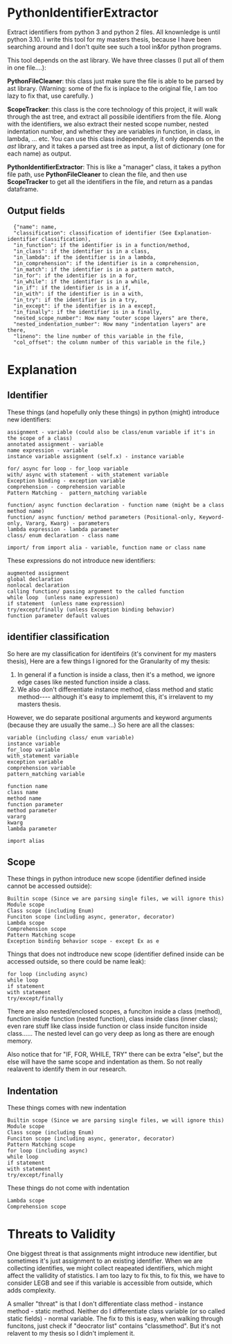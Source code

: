 # PythonIdentifierExtractor
Extract identifiers from python 3 and python 2 files. All knownledge is until python 3.10. I write this tool for my masters thesis, because I have been searching around and I don't quite see such a tool in&for python programs. 

This tool depends on the ast library. We have three classes (I put all of them in one file....):

**PythonFileCleaner**: this class just make sure the file is able to be parsed by ast library. (Warning: some of the fix is inplace to the original file, I am too lazy to fix that, use carefully. )  

**ScopeTracker**: this class is the core technology of this project, it will walk through the ast tree, and extract all possibile identifiers from the file. Along with the identifiers, we also extract their nested scope number, nested indentation number, and whether they are variables in function, in class, in lambda, ... etc. You can use this class independently, it only depends on the *ast* library, and it takes a parsed ast tree as input, a list of dictionary (one for each name) as output. 

**PythonIdentifierExtractor**: This is like a "manager" class, it takes a python file path, use **PythonFileCleaner** to clean the file, and then use **ScopeTracker** to get all the identifiers in the file, and return as a pandas dataframe.

## Output fields

      {"name": name,
      "classification": classification of identifier (See Explanation-identifier classification),
      "in_function": if the identifier is in a function/method,
      "in_class": if the identifier is in a class,
      "in_lambda": if the identifier is in a lambda,
      "in_comprehension": if the identifier is in a comprehension,
      "in_match": if the identifier is in a pattern match,
      "in_for": if the identifier is in a for,
      "in_while": if the identifier is in a while,
      "in_if": if the identifier is in a if,
      "in_with": if the identifier is in a with,
      "in_try": if the identifier is in a try,
      "in_except": if the identifier is in a except,
      "in_finally": if the identifier is in a finally,
      "nested_scope_number": How many "outer scope layers" are there,
      "nested_indentation_number": How many "indentation layers" are there,
      "lineno": the line number of this variable in the file,
      "col_offset": the column number of this variable in the file,}

# Explanation

## Identifier
These things (and hopefully only these things) in python (might) introduce new identifiers:
    
    assignment - variable (could also be class/enum variable if it's in the scope of a class)
    annotated assignment - variable
    name expression - variable
    instance variable assignment (self.x) - instance variable 
    
    for/ async for loop - for_loop variable
    with/ async with statement - with_statement variable
    Exception binding - exception variable
    comprehension - comprehension variable
    Pattern Matching -  pattern_matching variable

    function/ async function declaration - function name (might be a class method name)
    function/ async function/ method parameters (Positional-only, Keyword-only, Vararg, Kwarg) - parameters 
    lambda expression - lambda parameter
    class/ enum declaration - class name
    
    import/ from import alia - variable, function name or class name 

These expressions do not introduce new identifiers:

    augmented assignment
    global declaration
    nonlocal declaration
    calling function/ passing argument to the called function
    while loop  (unless name expression)
    if statement  (unless name expression)
    try/except/finally (unless Exception binding behavior) 
    function parameter default values

## identifier classification
So here are my classification for identifeirs (it's convinent for my masters thesis), Here are a few things I ignored for the Granularity of my thesis:
1. In general if a function is inside a class, then it's a method, we ignore edge cases like nested function inside a class.
2. We also don't differentiate instance method, class method and static method---- although it's easy to implememt this, it's irrelavent to my masters thesis.

However, we do separate positional arguments and keyword arguments (because they are usually the same...)
So here are all the classes: 

    variable (including class/ enum variable)
    instance variable
    for_loop variable
    with_statement variable
    exception variable
    comprehension variable
    pattern_matching variable
    
    function name 
    class name
    method name 
    function parameter
    method parameter
    vararg
    kwarg
    lambda parameter

    import alias

## Scope
These things in python introduce new scope (identifier defined inside cannot be accessed outside):

    Builtin scope (Since we are parsing single files, we will ignore this)
    Module scope
    Class scope (including Enum)
    Funciton scope (including async, generator, decorator)
    Lambda scope
    Comprehension scope
    Pattern Matching scope 
    Exception binding behavior scope - except Ex as e

Things that does not indtroduce new scope (identifier defined inside can be accessed outside, so there could be name leak):

    for loop (including async)
    while loop
    if statement
    with statement
    try/except/finally	
There are also nested/enclosed scopes, a funciton inside a class (method), function inside function (nested function), class inside class (inner class); even rare stuff like class inside function or class inside funciton inside class...... The nested level can go very deep as long as there are enough memory. 

Also notice that for "IF, FOR, WHILE, TRY" there can be extra "else", but the else will have the same scope and indentation as them. So not really realavent to identify them in our research. 

## Indentation
These things comes with new indentation
    
    Builtin scope (Since we are parsing single files, we will ignore this)
    Module scope
    Class scope (including Enum)
    Funciton scope (including async, generator, decorator)
    Pattern Matching scope 
    for loop (including async)
    while loop
    if statement
    with statement
    try/except/finally	

These things do not come with indentation

    Lambda scope
    Comprehension scope
    


# Threats to Validity
One biggest threat is that assignments might introduce new identifier, but sometimes it's just assignment to an existing identifier. When we are collecting identifies, we might collect reapeated identifiers, which might affect the vallidity of statistics. I am too lazy to fix this, to fix this, we have to consider LEGB and see if this variable is accessible from outside, which adds complexity. 

A smaller "threat" is that I don't differentiate class method - instance method - static method. Neither do I differentiate class variable (or so called static fields) - normal variable. The fix to this is easy, when walking through funcitons, just check if "deocrator list" contains "classmethod". But it's not relavent to my thesis so I didn't implement it. 



